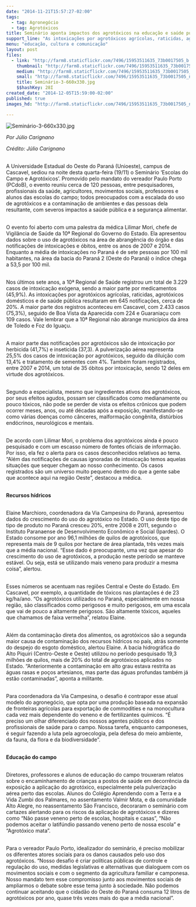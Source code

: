 ```yaml
---
date: "2014-11-21T15:57:27-02:00"
tags:
  - tag: Agronegócio
  - tag: Agrotóxicos
title: Seminário aponta impactos dos agrotóxicos na educação e saúde pública
support_line: "As intoxicações por agrotóxicos agrícolas, raticidas, agrotóxicos domésticos e de saúde pública resultaram em 645 notificações, cerca de 20%."
menu: "educação, cultura e comunicação"
layout: post
files:
  - link: "http://farm8.staticflickr.com/7496/15953511635_73b0017505_b.jpg"
    thumbnail: "http://farm8.staticflickr.com/7496/15953511635_73b0017505_t.jpg"
    medium: "http://farm8.staticflickr.com/7496/15953511635_73b0017505_z.jpg"
    small: "http://farm8.staticflickr.com/7496/15953511635_73b0017505_n.jpg"
    title: Seminário-3-660x330.jpg
    $$hashKey: 28I
created_date: "2014-12-05T15:59:00-02:00"
published: true
images_hd: "http://farm8.staticflickr.com/7496/15953511635_73b0017505_n.jpg"

---
```

<p><img alt="Seminário-3-660x330.jpg" src="http://farm8.staticflickr.com/7496/15953511635_73b0017505_b.jpg" /></p>

<p><em>Por J&uacute;lio Carignano</em></p>

<p><em>Cr&eacute;dito: J&uacute;lio Carignano</em></p>

<p><br />
A Universidade Estadual do Oeste do Paran&aacute; (Unioeste), campus de Cascavel, sediou na noite desta quarta-feira (19/11) o Semin&aacute;rio &lsquo;Escolas do Campo e Agrot&oacute;xicos&rsquo;. Promovido pelo mandato do vereador Paulo Porto (PCdoB), o evento reuniu cerca de 120 pessoas, entre pesquisadores, profissionais da sa&uacute;de, agricultores, movimentos sociais, professores e alunos das escolas do campo; todos preocupados com a escalada do uso de agrot&oacute;xicos e a contamina&ccedil;&atilde;o de ambientes e das pessoas dela resultante, com severos impactos a sa&uacute;de p&uacute;blica e a seguran&ccedil;a alimentar.</p>

<p><br />
O evento foi aberto com uma palestra da m&eacute;dica Lilimar Mori, chefe de Vigil&acirc;ncia de Sa&uacute;de da 10&ordf; Regional do Governo do Estado. Ela apresentou dados sobre o uso de agrot&oacute;xicos na &aacute;rea de abrang&ecirc;ncia do &oacute;rg&atilde;o e das notifica&ccedil;&otilde;es de intoxica&ccedil;&otilde;es e &oacute;bitos, entre os anos de 2007 e 2014. Enquanto a m&eacute;dia de intoxica&ccedil;&otilde;es no Paran&aacute; &eacute; de sete pessoas por 100 mil habitantes, na &aacute;rea da bacia do Paran&aacute; 2 (Oeste do Paran&aacute;) o &iacute;ndice chega a 53,5 por 100 mil.</p>

<p><br />
Nos &uacute;ltimos sete anos, a 10&ordf; Regional de Sa&uacute;de registrou um total de 3.229 casos de intoxica&ccedil;&atilde;o ex&oacute;gena, sendo a maior parte por medicamentos (45,9%). As intoxica&ccedil;&otilde;es por agrot&oacute;xicos agr&iacute;colas, raticidas, agrot&oacute;xicos dom&eacute;sticos e de sa&uacute;de p&uacute;blica resultaram em 645 notifica&ccedil;&otilde;es, cerca de 20%. A maior parte dos registros aconteceu em Cascavel, com 2.433 casos (75,3%), seguido de Boa Vista da Aparecida com 224 e Guarania&ccedil;u com 109 casos. Vale lembrar que a 10&ordf; Regional n&atilde;o abrange munic&iacute;pios da &aacute;rea de Toledo e Foz do Igua&ccedil;u.</p>

<p><br />
A maior parte das notifica&ccedil;&otilde;es por agrot&oacute;xicos s&atilde;o de intoxica&ccedil;&atilde;o por herbicida (41,7%) e inseticida (37,3). A pulveriza&ccedil;&atilde;o a&eacute;rea representa 25,5% dos casos de intoxica&ccedil;&atilde;o por agrot&oacute;xicos, seguido da dilui&ccedil;&atilde;o com 13,4% e tratamento de sementes com 4%. Tamb&eacute;m foram registrados, entre 2007 e 2014, um total de 35 &oacute;bitos por intoxica&ccedil;&atilde;o, sendo 12 deles em virtude dos agrot&oacute;xicos.</p>

<p><br />
Segundo a especialista, mesmo que ingredientes ativos dos agrot&oacute;xicos, por seus efeitos agudos, possam ser classificados como medianamente ou pouco t&oacute;xicos, n&atilde;o pode se perder de vista os efeitos cr&ocirc;nicos que podem ocorrer meses, anos, ou at&eacute; d&eacute;cadas ap&oacute;s a exposi&ccedil;&atilde;o, manifestando-se como v&aacute;rias doen&ccedil;as como c&acirc;nceres, malforma&ccedil;&atilde;o cong&ecirc;nita, dist&uacute;rbios end&oacute;crinos, neurol&oacute;gicos e mentais.</p>

<p><br />
De acordo com Lilimar Mori, o problema dos agrot&oacute;xicos ainda &eacute; pouco pesquisado e com um escasso n&uacute;mero de fontes oficiais de informa&ccedil;&atilde;o. Por isso, ela fez o alerta para os casos desconhecidos relativos ao tema. &ldquo;Al&eacute;m das notifica&ccedil;&otilde;es de causas ignoradas de intoxica&ccedil;&atilde;o temos aquelas situa&ccedil;&otilde;es que sequer chegam ao nosso conhecimento. Os casos registrados s&atilde;o um universo muito pequeno dentro do que a gente sabe que acontece aqui na regi&atilde;o Oeste&rdquo;, destacou a m&eacute;dica.</p>

<p><br />
<strong>Recursos h&iacute;dricos</strong></p>

<p><br />
Elaine Marchioro, coordenadora da Via Campesina do Paran&aacute;, apresentou dados do crescimento do uso do agrot&oacute;xico no Estado. O uso deste tipo de tipo de produto no Paran&aacute; cresceu 20%, entre 2008 e 2011, segundo o Instituto Paranaense de Desenvolvimento Econ&ocirc;mico e Social (Ipardes). O Estado consome por ano 96,1 milh&otilde;es de quilos de agrot&oacute;xicos, que representa mais de 9 quilos por hectare de &aacute;rea plantada, tr&ecirc;s vezes mais que a m&eacute;dia nacional. &ldquo;Esse dado &eacute; preocupante, uma vez que apesar do crescimento do uso de agrot&oacute;xicos, a produ&ccedil;&atilde;o neste per&iacute;odo se manteve est&aacute;vel. Ou seja, est&aacute; se utilizando mais veneno para produzir a mesma coisa&rdquo;, alertou.</p>

<p><br />
Esses n&uacute;meros se acentuam nas regi&otilde;es Central e Oeste do Estado. Em Cascavel, por exemplo, a quantidade de t&oacute;xicos nas planta&ccedil;&otilde;es &eacute; de 23 kg/ha/ano. &ldquo;Os agrot&oacute;xicos utilizados no Paran&aacute;, especialmente em nossa regi&atilde;o, s&atilde;o classificados como perigosos e muito perigosos, em uma escala que vai de pouco a altamente perigosos. S&atilde;o altamente t&oacute;xicos, aqueles que chamamos de faixa vermelha&rdquo;, relatou Elaine.</p>

<p><br />
Al&eacute;m da contamina&ccedil;&atilde;o direta dos alimentos, os agrot&oacute;xicos s&atilde;o a segunda maior causa de contamina&ccedil;&atilde;o dos recursos h&iacute;dricos no pa&iacute;s, atr&aacute;s somente do despejo do esgoto dom&eacute;stico, alertou Elaine. A bacia hidrogr&aacute;fica do Alto Piquiri (Centro-Oeste e Oeste) utilizou no per&iacute;odo pesquisado 19,3 milh&otilde;es de quilos, mais de 20% do total de agrot&oacute;xicos aplicados no Estado. &ldquo;Anteriormente a contamina&ccedil;&atilde;o em alto grau estava restrita as &aacute;guas rasas e po&ccedil;os artesianos, mas parte das &aacute;guas profundas tamb&eacute;m j&aacute; est&atilde;o contaminadas&rdquo;, aponta a militante.</p>

<p><br />
Para coordenadora da Via Campesina, o desafio &eacute; contrapor esse atual modelo do agroneg&oacute;cio, que opta por uma produ&ccedil;&atilde;o baseada na expans&atilde;o de fronteiras agr&iacute;colas para exporta&ccedil;&atilde;o de commodities e na monocultura cada vez mais dependente do veneno e de fertilizantes qu&iacute;micos. &ldquo;&Eacute; preciso um olhar diferenciado dos nossos agentes p&uacute;blicos e dos profissionais de sa&uacute;de para o campo. Nossa tarefa, enquanto camponeses, &eacute; seguir fazendo a luta pela agroecologia, pela defesa do meio ambiente, da fauna, da flora e da biodiversidade&rdquo;.</p>

<p><br />
<strong>Educa&ccedil;&atilde;o do campo</strong></p>

<p><br />
Diretores, professores e alunos de educa&ccedil;&atilde;o do campo trouxeram relatos sobre o encaminhamento de crian&ccedil;as a postos de sa&uacute;de em decorr&ecirc;ncia da exposi&ccedil;&atilde;o a aplica&ccedil;&atilde;o do agrot&oacute;xico, especialmente pela pulveriza&ccedil;&atilde;o a&eacute;rea perto das escolas. Alunos do Col&eacute;gio Aprendendo com a Terra e a Vida Zumbi dos Palmares, no assentamento Valmir Mota, e da comunidade Alto Alegre, no reassentamento S&atilde;o Francisco, decoraram o semin&aacute;rio com cartazes alertando para os riscos da aplica&ccedil;&atilde;o de agrot&oacute;xicos e dizeres como &ldquo;N&atilde;o passe veneno perto de escolas, hospitais e casas&rdquo;, &ldquo;N&atilde;o podemos aceitar o latif&uacute;ndio passando veneno perto de nossa escola&rdquo; e &ldquo;Agrot&oacute;xico mata&rdquo;.</p>

<p><br />
Para o vereador Paulo Porto, idealizador do semin&aacute;rio, &eacute; preciso mobilizar os diferentes atores sociais para os danos causados pelo uso dos agrot&oacute;xicos. &ldquo;Nosso desafio &eacute; criar pol&iacute;ticas p&uacute;blicas de controle e regula&ccedil;&atilde;o do uso, medidas legislativas e alternativas que dialoguem com os movimentos sociais e com o segmento da agricultura familiar e camponesa. Nosso mandato tem esse compromisso junto aos movimentos sociais de ampliarmos o debate sobre esse tema junto &agrave; sociedade. N&atilde;o podemos continuar aceitando que o cidad&atilde;o do Oeste do Paran&aacute; consuma 12 litros de agrot&oacute;xicos por ano, quase tr&ecirc;s vezes mais do que a m&eacute;dia nacional&rdquo;.</p>
